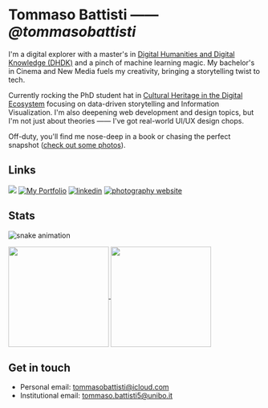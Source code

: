 <h1>Tommaso Battisti —— <i>@tommasobattisti</i></h1>

I'm a digital explorer with a master's in [Digital Humanities and Digital Knowledge (DHDK)](https://corsi.unibo.it/2cycle/DigitalHumanitiesKnowledge) and a pinch of machine learning magic. My bachelor's in Cinema and New Media fuels my creativity, bringing a storytelling twist to tech.

Currently rocking the PhD student hat in [Cultural Heritage in the Digital Ecosystem](https://phd.unibo.it/chede/en) focusing on data-driven storytelling and Information Visualization. I'm also deepening web development and design topics, but I'm not just about theories —— I've got real-world UI/UX design chops.

Off-duty, you'll find me nose-deep in a book or chasing the perfect snapshot ([check out some photos](https://tommasobattisti.github.io/tommasobattistiph/index.html)).


## Links
[![](https://img.shields.io/badge/orcid-A6CE39?style=for-the-badge&logo=orcid&logoColor=white)](https://orcid.org/0009-0002-7980-3334)
[![My Portfolio](https://img.shields.io/badge/my_DHDK_projects-000?style=for-the-badge&logo=github&logoColor=white)](https://github.com/tommasobattisti/DHDKPortfolio.git)
[![linkedin](https://img.shields.io/badge/linkedin-0A66C2?style=for-the-badge&logo=linkedin&logoColor=white)](https://it.linkedin.com/in/tommaso-battisti/it)
[![photography website](https://img.shields.io/badge/My_Photography_Website-00979E?style=for-the-badge&logo=photobucket&logoColor=white)](https://tommasobattisti.github.io/tommasobattistiph/index.html)



## Stats
<!--
![Tommaso's GitHub stats](https://github-readme-stats.vercel.app/api?username=tommasobattisti&count_private=true&theme=github_dark&show_icons=true\&rank_icon=github)

[![Top Langs](https://github-readme-stats.vercel.app/api/top-langs/?username=tommasobattisti\&layout=donut&theme=github_dark)](https://github.com/tommasobattisti/github-readme-stats)

-->
![snake animation](https://github.com/tommasobattisti/tommasobattisti/blob/output/github-contribution-grid-snake2.svg)

<a href="https://github.com/tommasobattisti/github-readme-stats">
  <img height=200 align="center" src="https://github-readme-stats.vercel.app/api?username=tommasobattisti&count_private=true&theme=github_dark&show_icons=true\&rank_icon=github" />
</a>
<a href="https://github.com/tommasobattisti/convoychat">
  <img height=200 align="center" src="https://github-readme-stats.vercel.app/api/top-langs?username=tommasobattisti&layout=donut&theme=github_dark&card_width=320" />
</a>


## Get in touch
- Personal email: tommasobattisti@icloud.com
- Institutional email: tommaso.battisti5@unibo.it




